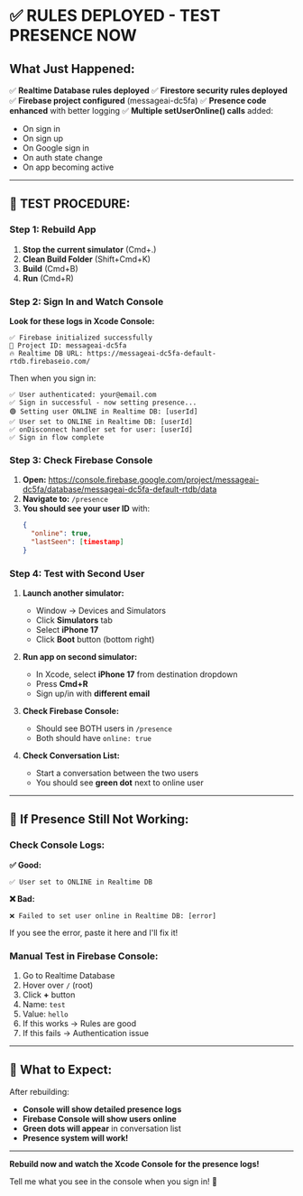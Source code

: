 # ✅ RULES DEPLOYED - TEST PRESENCE NOW

## What Just Happened:

✅ **Realtime Database rules deployed**
✅ **Firestore security rules deployed**  
✅ **Firebase project configured** (messageai-dc5fa)
✅ **Presence code enhanced** with better logging
✅ **Multiple setUserOnline() calls** added:
   - On sign in
   - On sign up
   - On Google sign in
   - On auth state change
   - On app becoming active

---

## 🧪 TEST PROCEDURE:

### Step 1: Rebuild App

1. **Stop the current simulator** (Cmd+.)
2. **Clean Build Folder** (Shift+Cmd+K)
3. **Build** (Cmd+B)
4. **Run** (Cmd+R)

### Step 2: Sign In and Watch Console

**Look for these logs in Xcode Console:**

```
✅ Firebase initialized successfully
📱 Project ID: messageai-dc5fa
🔥 Realtime DB URL: https://messageai-dc5fa-default-rtdb.firebaseio.com/
```

Then when you sign in:

```
✅ User authenticated: your@email.com
✅ Sign in successful - now setting presence...
🟢 Setting user ONLINE in Realtime DB: [userId]
✅ User set to ONLINE in Realtime DB: [userId]
✅ onDisconnect handler set for user: [userId]
✅ Sign in flow complete
```

### Step 3: Check Firebase Console

1. **Open:** https://console.firebase.google.com/project/messageai-dc5fa/database/messageai-dc5fa-default-rtdb/data
2. **Navigate to:** `/presence`
3. **You should see your user ID** with:
   ```json
   {
     "online": true,
     "lastSeen": [timestamp]
   }
   ```

### Step 4: Test with Second User

1. **Launch another simulator:**
   - Window → Devices and Simulators
   - Click **Simulators** tab
   - Select **iPhone 17**
   - Click **Boot** button (bottom right)

2. **Run app on second simulator:**
   - In Xcode, select **iPhone 17** from destination dropdown
   - Press **Cmd+R**
   - Sign up/in with **different email**

3. **Check Firebase Console:**
   - Should see BOTH users in `/presence`
   - Both should have `online: true`

4. **Check Conversation List:**
   - Start a conversation between the two users
   - You should see **green dot** next to online user

---

## 🐛 If Presence Still Not Working:

### Check Console Logs:

**✅ Good:**
```
✅ User set to ONLINE in Realtime DB
```

**❌ Bad:**
```
❌ Failed to set user online in Realtime DB: [error]
```

If you see the error, paste it here and I'll fix it!

### Manual Test in Firebase Console:

1. Go to Realtime Database
2. Hover over `/` (root)
3. Click **+** button
4. Name: `test`
5. Value: `hello`
6. If this works → Rules are good
7. If this fails → Authentication issue

---

## 🎯 What to Expect:

After rebuilding:
- **Console will show detailed presence logs**
- **Firebase Console will show users online**
- **Green dots will appear** in conversation list
- **Presence system will work!**

---

**Rebuild now and watch the Xcode Console for the presence logs!** 

Tell me what you see in the console when you sign in! 🚀

